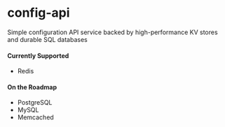 # config-api

Simple configuration API service backed by high-performance KV stores and durable SQL databases

#### Currently Supported

- Redis

#### On the Roadmap

- PostgreSQL
- MySQL
- Memcached

